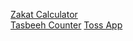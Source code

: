 <a href="https://zakat-calculator-by-haseeb.netlify.app/">Zakat Calculator</a> <br />
<a href="https://tasbeeh-counter-by-haseeb.netlify.app/">Tasbeeh Counter</a>
<a href="(https://toss-app-haseeb.netlify.app/)">Toss App</a>

